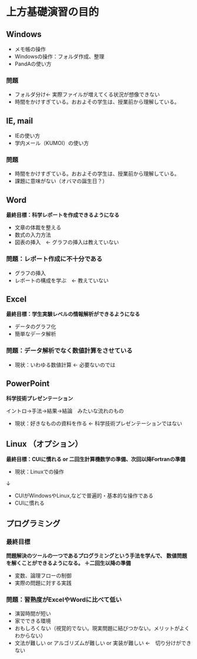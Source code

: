 # 上方基礎演習の目的

## Windows
+ メモ帳の操作
+ Windowsの操作：フォルダ作成、整理
+ PandAの使い方
### 問題
+ フォルダ分け← 実際ファイルが増えてくる状況が想像できない
+ 時間をかけすぎている。おおよその学生は、授業前から理解している。

## IE, mail
+ IEの使い方
+ 学内メール（KUMOI）の使い方
### 問題
+ 時間をかけすぎている。おおよその学生は、授業前から理解している。
+ 課題に意味がない（オバマの誕生日？）

## Word
**最終目標：科学レポートを作成できるようになる**
+ 文章の体裁を整える
+ 数式の入力方法
+ 図表の挿入　<- グラフの挿入は教えていない
### 問題：レポート作成に不十分である
+ グラフの挿入
+ レポートの構成を学ぶ　<- 教えていない


## Excel
**最終目標：学生実験レベルの情報解析ができるようになる**
+ データのグラフ化
+ 簡単なデータ解析
### 問題：データ解析でなく数値計算をさせている
+ 現状：いわゆる数値計算 <- 必要ないのでは

## PowerPoint
**科学技術プレゼンテーション**

イントロ→手法→結果→結論　みたいな流れのもの
+ 現状：好きなものの資料を作る <- 科学技術プレゼンテーションではない

## Linux （オプション）
**最終目標：CUIに慣れる or 二回生計算機数学の準備、次回以降Fortranの準備**
+ 現状：Linuxでの操作

↓
+ CUIがWindowsやLinux,などで普遍的・基本的な操作である
+ CUIに慣れる


## プログラミング
### 最終目標
**問題解決のツールの一つであるプログラミングという手法を学んで、
数値問題を解くことができるようになる。
＋二回生以降の準備**

+ 変数、論理フローの制御
+ 実際の問題に対する実践

### 問題：習熟度がExcelやWordに比べて低い
+ 演習時間が短い
+ 家でできる環境
+ おもしろくない（視覚的でない。現実問題に結びつかない。メリットがよくわからない）
+ 文法が難しい or アルゴリズムが難しい or 実装が難しい ←　切り分けができない
